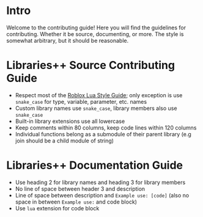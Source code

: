 # Intro

Welcome to the contributing guide! Here you will find the guidelines for contributing. Whether it be source, documenting, or more. The style is somewhat arbitrary, but it should be reasonable.


# Libraries++ Source Contributing Guide
* Respect most of the [Roblox Lua Style Guide](https://roblox.github.io/lua-style-guide/); only exception is use `snake_case` for type, variable, parameter, etc. names
* Custom library names use `snake_case`, library members also use `snake_case`
* Built-in library extensions use all lowercase
* Keep comments within 80 columns, keep code lines within 120 columns
* Individual  functions belong as a submodule of their parent library (e.g join should be a child module of string)

# Libraries++ Documentation Guide
* Use heading 2 for library names and heading 3 for library members
* No line of space between header 3 and description
* Line of space between description and `Example use: [code]` (also no space in between `Example use:` and code block)
* Use `lua` extension for code block
